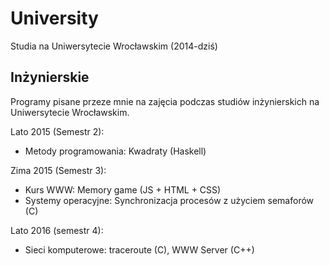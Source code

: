 # University

Studia na Uniwersytecie Wrocławskim (2014-dziś)

## Inżynierskie

Programy pisane przeze mnie na zajęcia podczas studiów inżynierskich na Uniwersytecie Wrocławskim.

Lato 2015 (Semestr 2):

- Metody programowania: Kwadraty (Haskell)

Zima 2015 (Semestr 3):

- Kurs WWW: Memory game (JS + HTML + CSS)
- Systemy operacyjne: Synchronizacja procesów z użyciem semaforów (C)

Lato 2016 (semestr 4):

- Sieci komputerowe: traceroute (C), WWW Server (C++)

